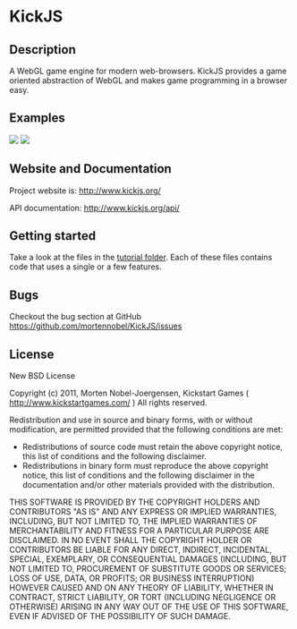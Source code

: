 KickJS
====================================

## Description

A WebGL game engine for modern web-browsers. KickJS provides a game oriented abstraction of WebGL and makes game
programming in a browser easy.

## Examples

<a href="http://www.kickjs.org/example/shader_editor/shader_editor.html" title="GLSL Editor"><img src="http://www.kickjs.org/images/example_glsl_editor.jpg"></a>
<a href="http://www.kickjs.org/example/video_ascii_art/Video_Ascii_Art.html" title="Video ascii art"><img src="http://www.kickjs.org/images/example_video_ascii_art.jpg"></a>

## Website and Documentation

Project website is:
http://www.kickjs.org/

API documentation:
http://www.kickjs.org/api/

## Getting started

Take a look at the files in the <a href="https://github.com/mortennobel/KickJS/tree/master/example/tutorial">tutorial folder</a>. Each of these files contains code that uses a single or a few features.

## Bugs

Checkout the bug section at GitHub
https://github.com/mortennobel/KickJS/issues

## License

New BSD License

Copyright (c) 2011, Morten Nobel-Joergensen, Kickstart Games ( http://www.kickstartgames.com/ )
All rights reserved.

Redistribution and use in source and binary forms, with or without modification, are permitted provided that the
following conditions are met:

 - Redistributions of source code must retain the above copyright notice, this list of conditions and the following
 disclaimer.
 - Redistributions in binary form must reproduce the above copyright notice, this list of conditions and the following
 disclaimer in the documentation and/or other materials provided with the distribution.

THIS SOFTWARE IS PROVIDED BY THE COPYRIGHT HOLDERS AND CONTRIBUTORS "AS IS" AND ANY EXPRESS OR IMPLIED WARRANTIES,
INCLUDING, BUT NOT LIMITED TO, THE IMPLIED WARRANTIES OF MERCHANTABILITY AND FITNESS FOR A PARTICULAR PURPOSE ARE
DISCLAIMED. IN NO EVENT SHALL THE COPYRIGHT HOLDER OR CONTRIBUTORS BE LIABLE FOR ANY DIRECT, INDIRECT, INCIDENTAL,
SPECIAL, EXEMPLARY, OR CONSEQUENTIAL DAMAGES (INCLUDING, BUT NOT LIMITED TO, PROCUREMENT OF SUBSTITUTE GOODS OR
SERVICES; LOSS OF USE, DATA, OR PROFITS; OR BUSINESS INTERRUPTION) HOWEVER CAUSED AND ON ANY THEORY OF LIABILITY,
WHETHER IN CONTRACT, STRICT LIABILITY, OR TORT (INCLUDING NEGLIGENCE OR OTHERWISE) ARISING IN ANY WAY OUT OF THE USE OF
THIS SOFTWARE, EVEN IF ADVISED OF THE POSSIBILITY OF SUCH DAMAGE.